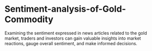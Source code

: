 # Sentiment-analysis-of-Gold-Commodity
Examining the sentiment expressed in news articles related to the gold market, traders and investors can gain valuable insights into market reactions, gauge overall sentiment, and make informed decisions.
